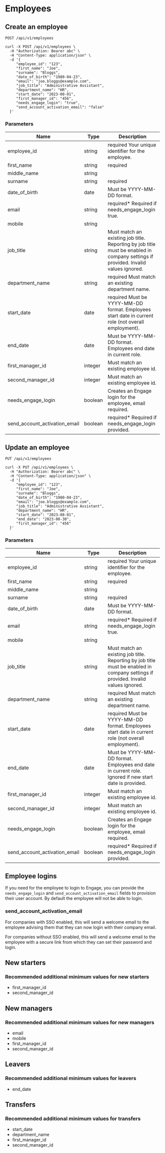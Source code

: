 # Employees

## Create an employee
`POST /api/v1/employees`

```
curl -X POST /api/v1/employees \
  -H "Authorization: Bearer abc" \
  -H "Content-Type: application/json" \
  -d '{
     "employee_id": "123",
     "first_name": "Joe",
     "surname": "Bloggs",
     "date_of_birth": "1980-04-23",
     "email": "joe.bloggs@example.com",
     "job_title": "Administrative Assistant",
     "department_name": "HR",
     "start_date": "2023-08-01",
     "first_manager_id": "456",
     "needs_engage_login": "true",
     "send_account_activation_email": "false"
  }' 
```

### Parameters

Name | Type | Description
--------- | ------- | -----------
employee_id | string | <span class="label label-info">required</span> Your unique identifier for the employee.
first_name | string | <span class="label label-info">required</span>
middle_name | string | 
surname | string | <span class="label label-info">required</span>
date_of_birth | date | Must be YYYY-MM-DD format.
email | string | <span class="label label-info">required*</span> Required if needs_engage_login true.
mobile | string | 
job_title | string | Must match an existing job title. Reporting by job title must be enabled in company settings if provided. Invalid values ignored. 
department_name | string | <span class="label label-info">required</span> Must match an existing department name.
start_date | date | <span class="label label-info">required</span> Must be YYYY-MM-DD format. Employees start date in current role (not overall employment).
end_date | date | Must be YYYY-MM-DD format. Employees end date in current role.
first_manager_id | integer | Must match an existing employee id.
second_manager_id | integer | Must match an existing employee id.
needs_engage_login | boolean | Creates an Engage login for the employee, email required.
send_account_activation_email | boolean | <span class="label label-info">required*</span> Required if needs_engage_login provided.

## Update an employee
`PUT /api/v1/employees`

```
curl -X PUT /api/v1/employees \
  -H "Authorization: Bearer abc" \
  -H "Content-Type: application/json" \
  -d '{
     "employee_id": "123",
     "first_name": "Joe",
     "surname": "Bloggs",
     "date_of_birth": "1980-04-23",
     "email": "joe.bloggs@example.com",
     "job_title": "Administrative Assistant",
     "department_name": "HR",
     "start_date": "2023-08-01",
     "end_date": "2023-08-30",
     "first_manager_id": "456"
  }' 
```

### Parameters

Name | Type | Description
--------- | ------- | -----------
employee_id | string | <span class="label label-info">required</span> Your unique identifier for the employee.
first_name | string | <span class="label label-info">required</span>
middle_name | string | 
surname | string | <span class="label label-info">required</span>
date_of_birth | date | Must be YYYY-MM-DD format.
email | string | <span class="label label-info">required*</span> Required if needs_engage_login true.
mobile | string | 
job_title | string | Must match an existing job title. Reporting by job title must be enabled in company settings if provided. Invalid values ignored. 
department_name | string | <span class="label label-info">required</span> Must match an existing department name.
start_date | date | <span class="label label-info">required</span> Must be YYYY-MM-DD format. Employees start date in current role (not overall employment).
end_date | date | Must be YYYY-MM-DD format. Employees end date in current role. Ignored if new start date is provided.
first_manager_id | integer | Must match an existing employee id.
second_manager_id | integer | Must match an existing employee id.
needs_engage_login | boolean | Creates an Engage login for the employee, email required.
send_account_activation_email | boolean | <span class="label label-info">required*</span> Required if needs_engage_login provided.

## Employee logins

If you need for the employee to login to Engage, you can provide the `needs_engage_login` and `send_account_activation_email` fields to provision their user account. By default the employee will not be able to login.

### send_account_activation_email

For companies with SSO enabled, this will send a welcome email to the employee advising them that they can now login with their company email.

For companies without SSO enabled, this will send a welcome email to the employee with a secure link from which they can set their password and login.

## New starters

### Recommended additional minimum values for new starters

- first_manager_id
- second_manager_id

## New managers

### Recommended additional minimum values for new managers

- email
- mobile
- first_manager_id
- second_manager_id

## Leavers

### Recommended additional minimum values for leavers

- end_date

## Transfers

### Recommended additional minimum values for transfers

- start_date
- department_name
- first_manager_id
- second_manager_id
